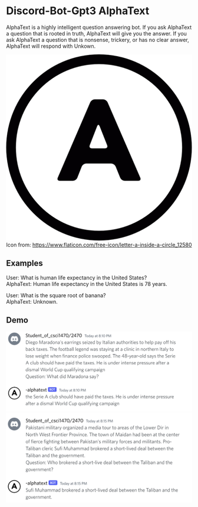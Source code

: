 # Discord-Bot-Gpt3 AlphaText

AlphaText is a highly intelligent question answering bot. If you ask AlphaText a question that is rooted in truth, AlphaText will give you the answer. If you ask AlphaText a question that is nonsense, trickery, or has no clear answer, AlphaText will respond with Unkown.

![bot_icon](pics/bot_icon.png)\
Icon from: https://www.flaticon.com/free-icon/letter-a-inside-a-circle_12580

## Examples

User: What is human life expectancy in the United States?\
AlphaText: Human life expectancy in the United States is 78 years.

User: What is the square root of banana?\
AlphaText: Unknown.

## Demo
![demo_1](pics/demo_1.png)
![demo_2](pics/demo_2.png)
 
